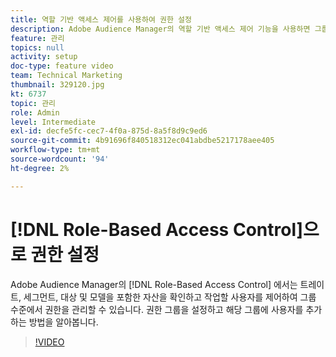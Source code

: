```yaml
---
title: 역할 기반 액세스 제어를 사용하여 권한 설정
description: Adobe Audience Manager의 역할 기반 액세스 제어 기능을 사용하면 그룹 수준에서 권한을 관리할 수 있으며 트레이트, 세그먼트, 대상, 모델 등 자산을 확인하고 작업할 사용자를 제어할 수 있습니다. 권한 그룹을 설정하고 해당 그룹에 사용자를 추가하는 방법을 알아봅니다.
feature: 관리
topics: null
activity: setup
doc-type: feature video
team: Technical Marketing
thumbnail: 329120.jpg
kt: 6737
topic: 관리
role: Admin
level: Intermediate
exl-id: decfe5fc-cec7-4f0a-875d-8a5f8d9c9ed6
source-git-commit: 4b91696f840518312ec041abdbe5217178aee405
workflow-type: tm+mt
source-wordcount: '94'
ht-degree: 2%

---
```


# [!DNL Role-Based Access Control]으로 권한 설정

Adobe Audience Manager의 [!DNL Role-Based Access Control] 에서는 트레이트, 세그먼트, 대상 및 모델을 포함한 자산을 확인하고 작업할 사용자를 제어하여 그룹 수준에서 권한을 관리할 수 있습니다. 권한 그룹을 설정하고 해당 그룹에 사용자를 추가하는 방법을 알아봅니다.

>[!VIDEO](https://video.tv.adobe.com/v/329120/?quality=12&learn=on)
